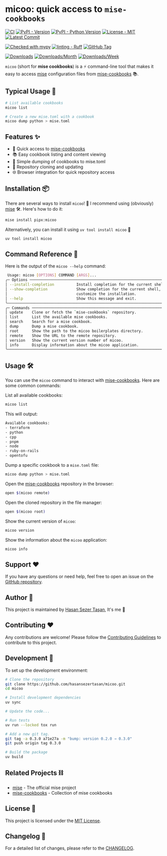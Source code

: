 # micoo: quick access to `mise-cookbooks`

<!-- TODO: Make it work, make it right, make it fast. -->

[![CI](https://github.com/hasansezertasan/micoo/actions/workflows/ci.yml/badge.svg)](https://github.com/hasansezertasan/micoo/actions/workflows/ci.yml)
[![PyPI - Version](https://img.shields.io/pypi/v/micoo.svg)](https://pypi.org/project/micoo)
[![PyPI - Python Version](https://img.shields.io/pypi/pyversions/micoo.svg)](https://pypi.org/project/micoo)
[![License - MIT](https://img.shields.io/github/license/hasansezertasan/micoo.svg)](https://opensource.org/licenses/MIT)
[![Latest Commit](https://img.shields.io/github/last-commit/hasansezertasan/micoo)][micoo]

<!-- [![Coverage](https://codecov.io/gh/hasansezertasan/micoo/graph/badge.svg?token=XXXXXXXXXXX)](https://codecov.io/gh/hasansezertasan/micoo) -->

<!-- [![Coverage](https://img.shields.io/codecov/c/github/hasansezertasan/micoo)](https://codecov.io/gh/hasansezertasan/micoo) -->

<!-- [![Coverage](https://codecov.io/gh/hasansezertasan/micoo/branch/main/graph/badge.svg)](https://codecov.io/gh/hasansezertasan/micoo) -->

[![Checked with mypy](http://www.mypy-lang.org/static/mypy_badge.svg)](http://mypy-lang.org/)
[![linting - Ruff](https://img.shields.io/endpoint?url=https://raw.githubusercontent.com/charliermarsh/ruff/main/assets/badge/v2.json)](https://github.com/astral-sh/ruff)
[![GitHub Tag](https://img.shields.io/github/tag/hasansezertasan/micoo?include_prereleases=&sort=semver&color=black)](https://github.com/hasansezertasan/micoo/releases/)

[![Downloads](https://pepy.tech/badge/micoo)](https://pepy.tech/project/micoo)
[![Downloads/Month](https://pepy.tech/badge/micoo/month)](https://pepy.tech/project/micoo)
[![Downloads/Week](https://pepy.tech/badge/micoo/week)](https://pepy.tech/project/micoo)

`micoo` (short for **mise cookbooks**) is a :zap: command-line tool that makes it easy to access [mise] configuration files from [mise-cookbooks] :books:.

## Typical Usage :rocket:

```sh
# List available cookbooks
micoo list

# Create a new mise.toml with a cookbook
micoo dump python > mise.toml
```

## Features :sparkles:

- 🚀 Quick access to [mise-cookbooks]
- 📚 Easy cookbook listing and content viewing
- 💾 Simple dumping of cookbooks to mise.toml
- 🔄 Repository cloning and updating
- 🌐 Browser integration for quick repository access

## Installation :package:

There are several ways to install `micoo`! :rocket: I recommend using (obviously) [mise] :hammer_and_wrench:. Here's how to do it:

```sh
mise install pipx:micoo
```

Alternatively, you can install it using `uv tool install micoo` :jigsaw:

```sh
uv tool install micoo
```

## Command Reference :book:

Here is the output of the `micoo --help` command:

```sh
 Usage: micoo [OPTIONS] COMMAND [ARGS]...
╭─ Options ─────────────────────────────────────────────────────────────────────────────╮
│ --install-completion          Install completion for the current shell.               │
│ --show-completion             Show completion for the current shell, to copy it or    │
│                               customize the installation.                             │
│ --help                        Show this message and exit.                             │
╰───────────────────────────────────────────────────────────────────────────────────────╯
╭─ Commands ────────────────────────────────────────────────────────────────────────────╮
│ update    Clone or fetch the `mise-cookbooks` repository.                             │
│ list      List the available mise cookbooks.                                          │
│ search    Search for a mise cookbook.                                                 │
│ dump      Dump a mise cookbook.                                                       │
│ root      Show the path to the micoo boilerplates directory.                          │
│ remote    Show the URL to the remote repository.                                      │
│ version   Show the current version number of micoo.                                   │
│ info      Display information about the micoo application.                            │
╰───────────────────────────────────────────────────────────────────────────────────────╯
```

## Usage :hammer_and_wrench:

You can use the `micoo` command to interact with [mise-cookbooks]. Here are some common commands:

List all available cookbooks:

```sh
micoo list
```

This will output:

```sh
Available cookbooks:
- terraform
- python
- cpp
- pnpm
- node
- ruby-on-rails
- opentofu
```

Dump a specific cookbook to a `mise.toml` file:

```sh
micoo dump python > mise.toml
```

Open the [mise-cookbooks] repository in the browser:

```sh
open $(micoo remote)
```

Open the cloned repository in the file manager:

```sh
open $(micoo root)
```

Show the current version of `micoo`:

```sh
micoo version
```

Show the information about the `micoo` application:

```sh
micoo info
```

## Support :heart:

If you have any questions or need help, feel free to open an issue on the [GitHub repository][micoo].

## Author :person_with_crown:

This project is maintained by [Hasan Sezer Taşan][author], It's me :wave:

## Contributing :heart:

Any contributions are welcome! Please follow the [Contributing Guidelines](./CONTRIBUTING.md) to contribute to this project.

## Development :toolbox:

To set up the development environment:

```sh
# Clone the repository
git clone https://github.com/hasansezertasan/micoo.git
cd micoo

# Install development dependencies
uv sync

# Update the code...

# Run tests
uv run --locked tox run

# Add a new git tag.
git tag -a 0.3.0 a71e27a -m "bump: version 0.2.0 → 0.3.0"
git push origin tag 0.3.0

# Build the package
uv build
```

## Related Projects :chains:

- [mise] - The official mise project
- [mise-cookbooks] - Collection of mise cookbooks

## License :scroll:

This project is licensed under the [MIT License](https://opensource.org/license/MIT).

<!-- Refs -->
[mise-cookbooks]: https://github.com/hasansezertasan/mise-cookbooks
[mise]: https://github.com/jdx/mise
[author]: https://github.com/hasansezertasan
[micoo]: https://github.com/hasansezertasan/micoo

## Changelog :memo:

For a detailed list of changes, please refer to the [CHANGELOG](./CHANGELOG.md).
